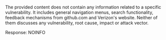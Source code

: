 The provided content does not contain any information related to a specific vulnerability. It includes general navigation menus, search functionality, feedback mechanisms from github.com and Verizon's website. Neither of them discusses any vulnerability, root cause, impact or attack vector.

Response: NOINFO